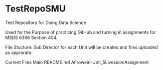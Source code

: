 # TestRepoSMU
Test Repository for Doing Data Science

Used for the Purpose of practicing GitHub and turning in assignments for MSDS 6306 Section 404.

File Stucture:
  Sub Director for each Unit will be created and files uploaded as approrate.
  
 Current Files
 Main
  README.md
 AFrowein-Unit_5LivessionAssignment
 
